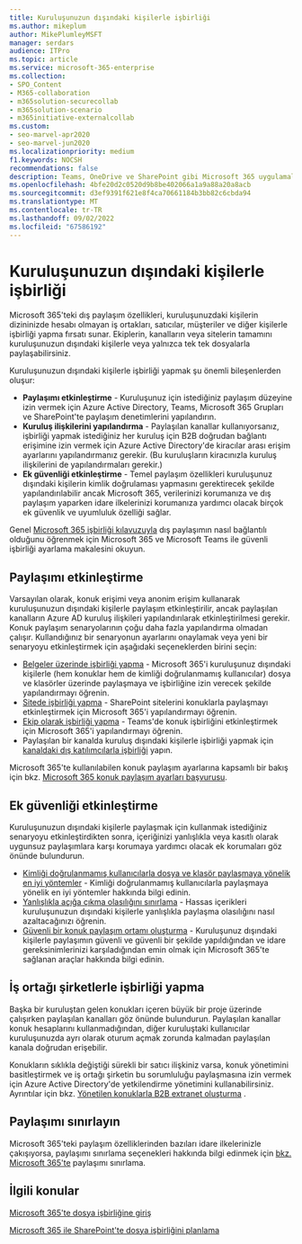 ```yaml
---
title: Kuruluşunuzun dışındaki kişilerle işbirliği
ms.author: mikeplum
author: MikePlumleyMSFT
manager: serdars
audience: ITPro
ms.topic: article
ms.service: microsoft-365-enterprise
ms.collection:
- SPO_Content
- M365-collaboration
- m365solution-securecollab
- m365solution-scenario
- m365initiative-externalcollab
ms.custom:
- seo-marvel-apr2020
- seo-marvel-jun2020
ms.localizationpriority: medium
f1.keywords: NOCSH
recommendations: false
description: Teams, OneDrive ve SharePoint gibi Microsoft 365 uygulamalarını kuruluşunuz dışındaki kişilerle işbirliği için yapılandırmayı öğrenin.
ms.openlocfilehash: 4bfe20d2c0520d9b8be402066a1a9a88a20a8acb
ms.sourcegitcommit: d3ef9391f621e8f4ca70661184b3bb82c6cbda94
ms.translationtype: MT
ms.contentlocale: tr-TR
ms.lasthandoff: 09/02/2022
ms.locfileid: "67586192"
---
```

# <a name="collaborating-with-people-outside-your-organization"></a>Kuruluşunuzun dışındaki kişilerle işbirliği

Microsoft 365'teki dış paylaşım özellikleri, kuruluşunuzdaki kişilerin dizininizde hesabı olmayan iş ortakları, satıcılar, müşteriler ve diğer kişilerle işbirliği yapma fırsatı sunar. Ekiplerin, kanalların veya sitelerin tamamını kuruluşunuzun dışındaki kişilerle veya yalnızca tek tek dosyalarla paylaşabilirsiniz.

Kuruluşunuzun dışındaki kişilerle işbirliği yapmak şu önemli bileşenlerden oluşur:

- **Paylaşımı etkinleştirme** - Kuruluşunuz için istediğiniz paylaşım düzeyine izin vermek için Azure Active Directory, Teams, Microsoft 365 Grupları ve SharePoint'te paylaşım denetimlerini yapılandırın.
- **Kuruluş ilişkilerini yapılandırma** - Paylaşılan kanallar kullanıyorsanız, işbirliği yapmak istediğiniz her kuruluş için B2B doğrudan bağlantı erişimine izin vermek için Azure Active Directory'de kiracılar arası erişim ayarlarını yapılandırmanız gerekir. (Bu kuruluşların kiracınızla kuruluş ilişkilerini de yapılandırmaları gerekir.)
- **Ek güvenliği etkinleştirme** - Temel paylaşım özellikleri kuruluşunuz dışındaki kişilerin kimlik doğrulaması yapmasını gerektirecek şekilde yapılandırılabilir ancak Microsoft 365, verilerinizi korumanıza ve dış paylaşım yaparken idare ilkelerinizi korumanıza yardımcı olacak birçok ek güvenlik ve uyumluluk özelliği sağlar.

Genel [Microsoft 365 işbirliği kılavuzuyla](/microsoft-365/solutions/setup-secure-collaboration-with-teams) dış paylaşımın nasıl bağlantılı olduğunu öğrenmek için Microsoft 365 ve Microsoft Teams ile güvenli işbirliği ayarlama makalesini okuyun.

## <a name="enable-sharing"></a>Paylaşımı etkinleştirme

Varsayılan olarak, konuk erişimi veya anonim erişim kullanarak kuruluşunuzun dışındaki kişilerle paylaşım etkinleştirilir, ancak paylaşılan kanalların Azure AD kuruluş ilişkileri yapılandırılarak etkinleştirilmesi gerekir. Konuk paylaşım senaryolarının çoğu daha fazla yapılandırma olmadan çalışır. Kullandığınız bir senaryonun ayarlarını onaylamak veya yeni bir senaryoyu etkinleştirmek için aşağıdaki seçeneklerden birini seçin:

- [Belgeler üzerinde işbirliği yapma](collaborate-on-documents.md) - Microsoft 365'i kuruluşunuz dışındaki kişilerle (hem konuklar hem de kimliği doğrulanmamış kullanıcılar) dosya ve klasörler üzerinde paylaşmaya ve işbirliğine izin verecek şekilde yapılandırmayı öğrenin.
- [Sitede işbirliği yapma](collaborate-in-site.md) - SharePoint sitelerini konuklarla paylaşmayı etkinleştirmek için Microsoft 365'i yapılandırmayı öğrenin.
- [Ekip olarak işbirliği yapma](collaborate-as-team.md) - Teams'de konuk işbirliğini etkinleştirmek için Microsoft 365'i yapılandırmayı öğrenin.
- Paylaşılan bir kanalda kuruluş dışındaki kişilerle işbirliği yapmak için [kanaldaki dış katılımcılarla işbirliği](/microsoft-365/solutions/collaborate-teams-direct-connect) yapın.

Microsoft 365'te kullanılabilen konuk paylaşım ayarlarına kapsamlı bir bakış için bkz. [Microsoft 365 konuk paylaşım ayarları başvurusu](microsoft-365-guest-settings.md).

## <a name="enable-additional-security"></a>Ek güvenliği etkinleştirme

Kuruluşunuzun dışındaki kişilerle paylaşmak için kullanmak istediğiniz senaryoyu etkinleştirdikten sonra, içeriğinizi yanlışlıkla veya kasıtlı olarak uygunsuz paylaşımlara karşı korumaya yardımcı olacak ek korumaları göz önünde bulundurun.

- [Kimliği doğrulanmamış kullanıcılarla dosya ve klasör paylaşmaya yönelik en iyi yöntemler](best-practices-anonymous-sharing.md) - Kimliği doğrulanmamış kullanıcılarla paylaşmaya yönelik en iyi yöntemler hakkında bilgi edinin.
- [Yanlışlıkla açığa çıkma olasılığını sınırlama](share-limit-accidental-exposure.md) - Hassas içerikleri kuruluşunuzun dışındaki kişilerle yanlışlıkla paylaşma olasılığını nasıl azaltacağınızı öğrenin.
- [Güvenli bir konuk paylaşım ortamı oluşturma](create-secure-guest-sharing-environment.md) - Kuruluşunuz dışındaki kişilerle paylaşımın güvenli ve güvenli bir şekilde yapıldığından ve idare gereksinimlerinizi karşıladığından emin olmak için Microsoft 365'te sağlanan araçlar hakkında bilgi edinin.

## <a name="collaborate-with-partner-companies"></a>İş ortağı şirketlerle işbirliği yapma

Başka bir kuruluştan gelen konukları içeren büyük bir proje üzerinde çalışırken paylaşılan kanalları göz önünde bulundurun. Paylaşılan kanallar konuk hesaplarını kullanmadığından, diğer kuruluştaki kullanıcılar kuruluşunuzda ayrı olarak oturum açmak zorunda kalmadan paylaşılan kanala doğrudan erişebilir.

Konukların sıklıkla değiştiği sürekli bir satıcı ilişkiniz varsa, konuk yönetimini basitleştirmek ve iş ortağı şirketin bu sorumluluğu paylaşmasına izin vermek için Azure Active Directory'de yetkilendirme yönetimini kullanabilirsiniz. Ayrıntılar için bkz. [Yönetilen konuklarla B2B extranet oluşturma](b2b-extranet.md) .

## <a name="limit-sharing"></a>Paylaşımı sınırlayın

Microsoft 365'teki paylaşım özelliklerinden bazıları idare ilkelerinizle çakışıyorsa, paylaşımı sınırlama seçenekleri hakkında bilgi edinmek için [bkz. Microsoft 365'te](microsoft-365-limit-sharing.md) paylaşımı sınırlama.

## <a name="related-topics"></a>İlgili konular

[Microsoft 365'te dosya işbirliğine giriş](/sharepoint/intro-to-file-collaboration)

[Microsoft 365 ile SharePoint'te dosya işbirliğini planlama](/sharepoint/deploy-file-collaboration)
